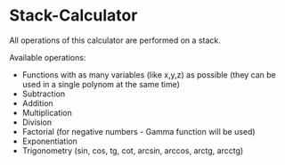 # Stack-Calculator
All operations of this calculator are performed on a stack. 

Available operations:
  * Functions with as many variables (like x,y,z) as possible (they can be used in a single polynom at the same time)
  * Subtraction
  * Addition
  * Multiplication
  * Division
  * Factorial (for negative numbers - Gamma function will be used)
  * Exponentiation
  * Trigonometry (sin, cos, tg, cot, arcsin, arccos, arctg, arcctg)
